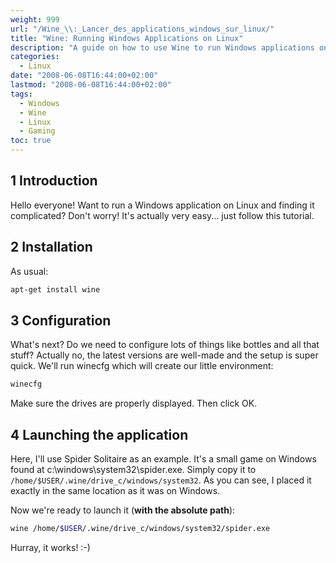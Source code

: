 ```yaml
---
weight: 999
url: "/Wine_\\:_Lancer_des_applications_windows_sur_linux/"
title: "Wine: Running Windows Applications on Linux"
description: "A guide on how to use Wine to run Windows applications on Linux systems"
categories: 
  - Linux
date: "2008-06-08T16:44:00+02:00"
lastmod: "2008-06-08T16:44:00+02:00"
tags:
  - Windows
  - Wine
  - Linux
  - Gaming
toc: true
---
```


## 1 Introduction

Hello everyone! Want to run a Windows application on Linux and finding it complicated? Don't worry! It's actually very easy... just follow this tutorial.

## 2 Installation

As usual:

```bash
apt-get install wine
```

## 3 Configuration

What's next? Do we need to configure lots of things like bottles and all that stuff? Actually no, the latest versions are well-made and the setup is super quick. We'll run winecfg which will create our little environment:

```bash
winecfg
```

Make sure the drives are properly displayed. Then click OK.

## 4 Launching the application

Here, I'll use Spider Solitaire as an example. It's a small game on Windows found at c:\windows\system32\spider.exe. Simply copy it to `/home/$USER/.wine/drive_c/windows/system32`. As you can see, I placed it exactly in the same location as it was on Windows.

Now we're ready to launch it (**with the absolute path**):

```bash
wine /home/$USER/.wine/drive_c/windows/system32/spider.exe
```

Hurray, it works! :-)
